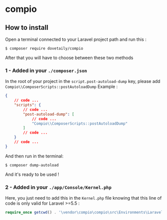 # compio
## How to install
Open a terminal connected to your Laravel project path and run this :
```sheel
$ composer require dovetaily/compio
```

After that you will have to choose between these two methods
### 1 - Added in your `./composer.json`
In the root of your project in the `script.post-autoload-dump` key, please add `Compio\\ComposerScripts::postAutoloadDump`
Example : 
```json
{
	// code ...
	"scripts": {
		// code ...
		"post-autoload-dump": [
			// code ...
			"Compio\\ComposerScripts::postAutoloadDump"
		]
		// code ...
	}
	// code ...
}
```
And then run in the terminal:
```sheel
$ composer dump-autoload
```
And it's ready to be used !
### 2 - Added in your `./app/Console/Kernel.php`
Here, you just need to add this in the `Kernel.php` file knowing that this line of code is only valid for Laravel >=5.5 :
```php
require_once getcwd() . '\vendor\compio\compio\src\Environments\Laravel\V_Pack1\routes_commands.php';
```
